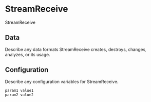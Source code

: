 # StreamReceive

StreamReceive

## Data

Describe any data formats StreamReceive creates, destroys, changes, analyzes, or its usage.




## Configuration

Describe any configuration variables for StreamReceive.

```
param1 value1
param2 value2
```
